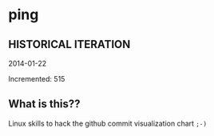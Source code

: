 # ping

## HISTORICAL ITERATION
2014-01-22

Incremented: 515

## What is this?? 
Linux skills to hack the github commit visualization chart `;-)`
